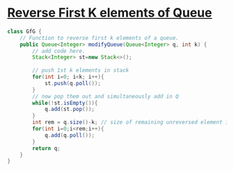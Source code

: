 # **[Reverse First K elements of Queue](https://practice.geeksforgeeks.org/problems/reverse-first-k-elements-of-queue/1#)**

```java
class GfG {
    // Function to reverse first k elements of a queue.
    public Queue<Integer> modifyQueue(Queue<Integer> q, int k) {
        // add code here.
        Stack<Integer> st=new Stack<>();
        
        // push 1st k elements in stack
        for(int i=0; i<k; i++){
            st.push(q.poll());
        }
        // now pop them out and simultaneously add in Q
        while(!st.isEmpty()){
            q.add(st.pop());
        }
        int rem = q.size()-k; // size of remaining unreversed element in Q
        for(int i=0;i<rem;i++){
            q.add(q.poll());
        }
        return q;
    }
}
```
